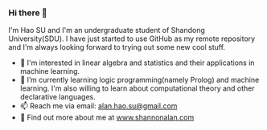 ### Hi there 👋

I'm Hao SU and I'm an undergraduate student of Shandong University(SDU).
I have just started to use GitHub as my remote repository and I'm always looking forward to trying out some new cool stuff.

- 🧐 I'm interested in linear algebra and statistics and their applications in machine learning.
- 🌱 I’m currently learning logic programming(namely Prolog) and machine learning. I'm also willing to learn about computational theory and other declarative languages.
- 📫 Reach me via email: alan.hao.su@gmail.com
- 🦄 Find out more about me at www.shannonalan.com
